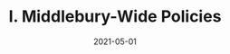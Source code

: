 ---
slug: "/pages/v-handbook_archive/handbook-2018-2019/ug-college-policies-2019"
date: "2021-05-01"
title: "I. Middlebury-Wide Policies"
---